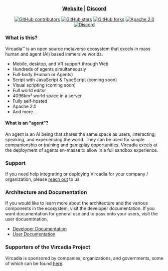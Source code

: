 <h3 align="center"><a href="https://vircadia.com/">Website</a> | <a href="https://discordapp.com/invite/Pvx2vke">Discord</a></h3>
<p align="center">
    <a href="https://vircadia.com/contribute"><img alt="GitHub contributors" src="https://img.shields.io/github/contributors/vircadia/vircadia"></a>
    <a href="https://github.com/vircadia/vircadia/stargazers"><img alt="GitHub stars" src="https://img.shields.io/github/stars/vircadia/vircadia"></a>
    <a href="https://github.com/vircadia/vircadia/network"><img alt="GitHub forks" src="https://img.shields.io/github/forks/vircadia/vircadia"></a>
    <a href="https://www.apache.org/licenses/LICENSE-2.0"><img alt="Apache 2.0" src="https://img.shields.io/badge/license-Apache--2.0-%230A7BBB?style=flat"></a>
    <a href="https://discordapp.com/invite/Pvx2vke"><img alt="Discord" src="https://img.shields.io/discord/564926326025224212?style=flat"></a>

### What is this?

Vircadia™ is an open source metaverse ecosystem that excels in mass human and agent (AI) based immersive worlds.

* Mobile, desktop, and VR support through Web
* Hundreds of agents simultaneously
* Full-body (Human or Agents)
* Script with JavaScript & TypeScript (coming soon)
* Visual scripting (coming soon)
* Full world editor
* 4096km³ world space in a server
* Fully self-hosted
* Apache 2.0
* And more...

#### What is an "agent"?

An agent is an AI being that shares the same space as users, interacting, speaking, and experiencing the world. They can be used for simple companionship or training and gameplay opportunities. Vircadia excels at the deployment of agents en-masse to allow in a full sandbox experience.

### Support

If you need help integrating or deploying Vircadia for your company / organization, please [reach out](https://vircadia.com/#contact) to us.

### Architecture and Documentation

If you would like to learn more about the architecture and the various components in the ecosystem, visit the developer documentation. If you want documentation for general use and to pass onto your users, visit the user docuemtnation.

- [Developer Documentation](https://docs.vircadia.dev/)
- [User Documentation](https://docs.vircadia.com/)

### Supporters of the Vircadia Project

Vircadia is sponsored by companies, organizations, and governments, some of which can be found [here](https://vircadia.com/#partners).
